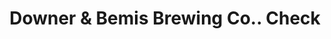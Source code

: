 ---
doi: 10.7916/D8H433GQ
date_other: '1870'
date_other_textual: 1870-1879
form: printed ephemera
genre:
- Checks (bank checks)
name:
- Downer & Bemis Brewing Co.
object_in_context_url: https://biggert.cul.columbia.edu/items/view/ave_biggert_00186
subject_hierarchical_geographic:
- Chicago, Illinois, United States
subject_name:
- Downer & Bemis Brewing Co.
title: Downer & Bemis Brewing Co.. Check
sort_title: Downer & Bemis Brewing Co.. Check
call_number: ave_biggert_00186
coordinates:
- 41.83694444444445,-87.68472222222222
pid: ave_biggert_00186
identifiers: ave_biggert_00186
thumbnail: https://derivativo-3.library.columbia.edu/iiif/2/ldpd:345165/full/!256,256/0/native.jpg
permalink: /biggert/ave_biggert_00186/
layout: iiif-image-page
---
